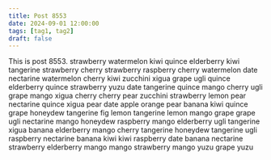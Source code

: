 ```yaml
---
title: Post 8553
date: 2024-09-01 12:00:00
tags: [tag1, tag2]
draft: false
---
```

This is post 8553.
strawberry
watermelon
kiwi
quince
elderberry
kiwi
tangerine
strawberry
cherry
strawberry
raspberry
cherry
watermelon
date
nectarine
watermelon
cherry
kiwi
zucchini
xigua
grape
ugli
quince
elderberry
quince
strawberry
yuzu
date
tangerine
quince
mango
cherry
ugli
grape
mango
xigua
cherry
cherry
pear
zucchini
strawberry
lemon
pear
nectarine
quince
xigua
pear
date
apple
orange
pear
banana
kiwi
quince
grape
honeydew
tangerine
fig
lemon
tangerine
lemon
mango
grape
grape
ugli
nectarine
mango
honeydew
raspberry
mango
elderberry
ugli
tangerine
xigua
banana
elderberry
mango
cherry
tangerine
honeydew
tangerine
ugli
raspberry
nectarine
banana
kiwi
kiwi
raspberry
date
banana
nectarine
strawberry
elderberry
mango
mango
strawberry
mango
yuzu
grape
yuzu
